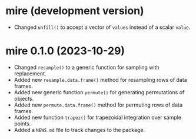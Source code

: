 # mire (development version)

* Changed `unfill()` to accept a vector of `values` instead of a scalar `value`.

# mire 0.1.0 (2023-10-29)

* Changed `resample()` to a generic function for sampling with replacement.
* Added new `resample.data.frame()` method for resampling rows of data frames.
* Added new generic function `permute()` for generating permutations of objects.
* Added new `permute.data.frame()` method for permuting rows of data frames.
* Added new function `trapez()` for trapezoidal integration over sample points.
* Added a `NEWS.md` file to track changes to the package.
